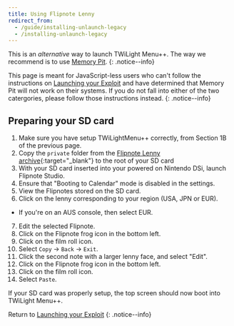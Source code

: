 ```yaml
---
title: Using Flipnote Lenny
redirect_from:
  - /guide/installing-unlaunch-legacy
  - /installing-unlaunch-legacy
---
```


This is an *alternative* way to launch TWiLight Menu++. The way we recommend is to use [Memory Pit](exploit-launch).
{: .notice--info}

This page is meant for JavaScript-less users who can't follow the instructions on [Launching your Exploit](exploit-launch#section-ii---launching-the-exploit) and have determined that Memory Pit will not work on their systems. If you do not fall into either of the two catergories, please follow those instructions instead.
{: .notice--info}

## Preparing your SD card
1. Make sure you have setup TWiLightMenu++ correctly, from Section 1B of the previous page.
2. Copy the `private` folder from the [Flipnote Lenny archive](https://davejmurphy.com/͡-͜ʖ-͡/){:target="_blank"} to the root of your SD card
3. With your SD card inserted into your powered on Nintendo DSi, launch Flipnote Studio.
4. Ensure that "Booting to Calendar" mode is disabled in the settings.
5. View the Flipnotes stored on the SD card.
6. Click on the lenny corresponding to your region (USA, JPN or EUR).
  - If you're on an AUS console, then select EUR.
7. Edit the selected Flipnote.
8. Click on the Flipnote frog icon in the bottom left.
9. Click on the film roll icon.
10. Select `Copy` -> `Back` -> `Exit`.
12. Click the second note with a larger lenny face, and select "Edit".
12. Click on the Flipnote frog icon in the bottom left.
13. Click on the film roll icon.
14. Select `Paste`.

If your SD card was properly setup, the top screen should now boot into TWiLight Menu++.

Return to [Launching your Exploit](exploit-launch#section-ii---launching-the-exploit)
{: .notice--info}
